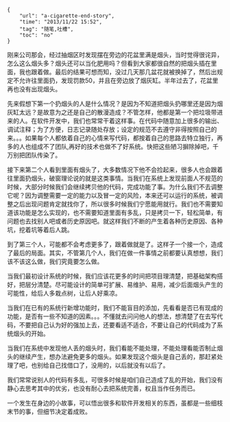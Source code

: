 ```
{
    "url": "a-cigarette-end-story",
    "time": "2013/11/22 15:52",
    "tag": "随笔,吐槽",
    "toc": "no"
}
```

刚来公司那会，经过抽烟区时发现摆在旁边的花盆里满是烟头，当时觉得很诧异，怎么这么烟头多？烟头还可以当化肥用吗？但看到大家都很自然的把烟头插在里面，我也跟着做。最后的结果可想而知，没过几天那几盆花就被换掉了，然后出规定不允许往里面扔，发现罚款50，并且在旁边放了烟灰缸。半年过去了，花盆里再也没有出现烟头。

先来假想下第一个扔烟头的人是什么情况？是因为不知道把烟头扔哪里还是因为烟灰缸太远？是故意为之还是自己的散漫造成？不管怎样，他都是第一个把垃圾带进来的人。在软件开发中，我们也常常干着这样事。在代码中随意加上很多的输出、调试注释；为了方便，日志记录随处存放；设定的规范不去遵守非得按照自己的来。。。如果每个人都依着自己的心情来写代码，都按着自己的思路去特立独行，再多的人也组成不了团队,再好的技术也做不了好系统。快把这些陋习摒除掉吧，千万别把团队传染了。

接下来第二个人看到里面有烟头了，大多数情况下他不会捡起来，很多人也会跟着往里面扔烟头，破窗理论说的就是这类事情。当我们在系统上发现前面人不规范的时候，大部分时候我们会继续拷贝他的代码，完成功能了事。为什么我们不去调整它呢？因为调整需要一定的能力以及冒一定的风险，本来还可以运行的系统，被调整之后出现问题肯定就找你了，所以很多时候我们宁愿能用就行。我们也不需要知道该功能是怎么实现的，也不需要知道里面有多乱，只是拷贝一下，轻松简单，有问题也去找别人吧或者历史原因吧。就这样我们不断的产生着各种历史原因、各种坑，挖着坑等着后人跳。

到了第三个人，可能都不会考虑更多了，跟着做就是了。这样子一个接一个，造成了最后的局面。其实，不管第几个人，我们在做一件事情之前都要认真想想，我们该不该这么做，我们究竟要怎么做。

当我们最初设计系统的时候，我们应该花更多的时间把项目理清楚，把基础架构搭好，把层分清楚。尽可能设计的简单可扩展、易维护、易用，减少后面烟头产生的可能性，给后人多栽点树，让后人好乘凉。

当我们在已有的系统行新增功能时，我们不能盲目的添加，先看看是否已有现成的功能，是否有一些不知道的因素。。。不懂就去问问他人的想法，想清楚了在去写代码，不要把自己认为好的强加上去，还要看适不适合，不要让自己的代码成为了系统烟头的开始。

当我们在系统中发现他人丢的烟头时，我们看能不能处理，不能处理看能否制止烟头的继续产生，想办法避免更多的烟头。如果发现这个烟头是自己丢的，那赶紧处理了吧，也别给自己找借口了，没用的，以后就没有以后了。

我们常常说别人的代码有多乱，可很多时候是咱们自己造成了乱的开始，我们没有静心去思考其中的优劣，也没有耐心去把系统完善，权且当作任务而已。

一个发生在身边的小故事，可以悟出很多和软件开发相关的东西，虽都是一些细枝末节的事，但细节决定着成败。